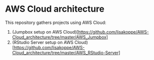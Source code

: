 # AWS Cloud architecture

This repository gathers projects using AWS Cloud:

1. (Jumpbox setup on AWS Cloud)[https://github.com/lisakoppe/AWS-Cloud_architecture/tree/master/AWS_Jumpbox]
2. (RStudio Server setup on AWS Cloud)[https://github.com/lisakoppe/AWS-Cloud_architecture/tree/master/AWS_RStudio-Server]
